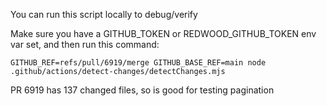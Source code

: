 You can run this script locally to debug/verify

Make sure you have a GITHUB_TOKEN or REDWOOD_GITHUB_TOKEN env var set, and then run this command:
```
GITHUB_REF=refs/pull/6919/merge GITHUB_BASE_REF=main node .github/actions/detect-changes/detectChanges.mjs
```

PR 6919 has 137 changed files, so is good for testing pagination

